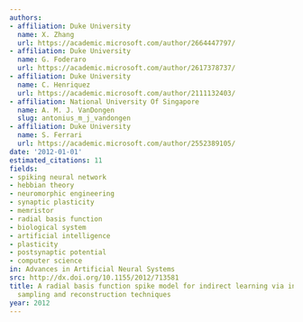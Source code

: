 ```yaml
---
authors:
- affiliation: Duke University
  name: X. Zhang
  url: https://academic.microsoft.com/author/2664447797/
- affiliation: Duke University
  name: G. Foderaro
  url: https://academic.microsoft.com/author/2617378737/
- affiliation: Duke University
  name: C. Henriquez
  url: https://academic.microsoft.com/author/2111132403/
- affiliation: National University Of Singapore
  name: A. M. J. VanDongen
  slug: antonius_m_j_vandongen
- affiliation: Duke University
  name: S. Ferrari
  url: https://academic.microsoft.com/author/2552389105/
date: '2012-01-01'
estimated_citations: 11
fields:
- spiking neural network
- hebbian theory
- neuromorphic engineering
- synaptic plasticity
- memristor
- radial basis function
- biological system
- artificial intelligence
- plasticity
- postsynaptic potential
- computer science
in: Advances in Artificial Neural Systems
src: http://dx.doi.org/10.1155/2012/713581
title: A radial basis function spike model for indirect learning via integrate-and-fire
  sampling and reconstruction techniques
year: 2012
---
```

